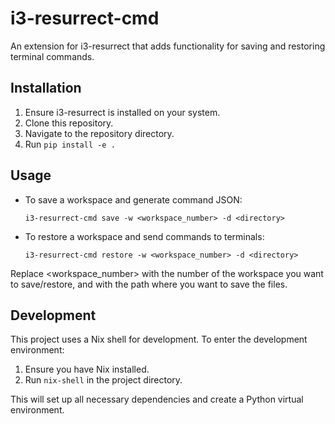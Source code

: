 # i3-resurrect-cmd

An extension for i3-resurrect that adds functionality for saving and restoring terminal commands.

## Installation

1. Ensure i3-resurrect is installed on your system.
2. Clone this repository.
3. Navigate to the repository directory.
4. Run `pip install -e .`

## Usage

- To save a workspace and generate command JSON:
  ```
  i3-resurrect-cmd save -w <workspace_number> -d <directory>
  ```

- To restore a workspace and send commands to terminals:
  ```
  i3-resurrect-cmd restore -w <workspace_number> -d <directory>
  ```

Replace <workspace_number> with the number of the workspace you want to save/restore, and <directory> with the path where you want to save the files.

## Development

This project uses a Nix shell for development. To enter the development environment:

1. Ensure you have Nix installed.
2. Run `nix-shell` in the project directory.

This will set up all necessary dependencies and create a Python virtual environment.
